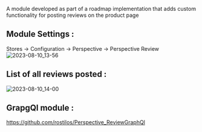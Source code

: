 A module developed as part of a roadmap implementation that adds custom functionality for posting reviews on the product page

## Module Settings : 
Stores -> Configuration -> Perspective -> Perspective Review
![2023-08-10_13-56](https://github.com/rostilos/Perspective_Reviews/assets/85498741/feb36f8b-08e0-4c4a-9296-ef9e81bc7201)


## List of all reviews posted : 
![2023-08-10_14-00](https://github.com/rostilos/Perspective_Reviews/assets/85498741/4dc71ad7-6d1e-4edb-a9f4-3fcc8a7b5cb2)

## GrapgQl module : 
https://github.com/rostilos/Perspective_ReviewGraphQl
